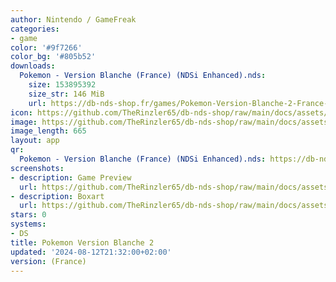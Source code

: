 ```yaml
---
author: Nintendo / GameFreak
categories:
- game
color: '#9f7266'
color_bg: '#805b52'
downloads:
  Pokemon - Version Blanche (France) (NDSi Enhanced).nds:
    size: 153895392
    size_str: 146 MiB
    url: https://db-nds-shop.fr/games/Pokemon-Version-Blanche-2-France-NDSi-Enhanced.zip
icon: https://github.com/TheRinzler65/db-nds-shop/raw/main/docs/assets/images/icons/pokemonblanc2.png
image: https://github.com/TheRinzler65/db-nds-shop/raw/main/docs/assets/images/icons/pokemonblanc2.png
image_length: 665
layout: app
qr:
  Pokemon - Version Blanche (France) (NDSi Enhanced).nds: https://db-nds-shop.fr/assets/images/qr/pokemon---version-blanche-france-ndsi-enhanced-nds.png
screenshots:
- description: Game Preview
  url: https://github.com/TheRinzler65/db-nds-shop/raw/main/docs/assets/images/screenshots/pokemonblanc2/pokemonblanc2.png
- description: Boxart
  url: https://github.com/TheRinzler65/db-nds-shop/raw/main/docs/assets/images/boxart/Pokemon%20-%20Version%20Blanche%202%20(France)%20(NDSi%20Enhanced).nds.png
stars: 0
systems:
- DS
title: Pokemon Version Blanche 2
updated: '2024-08-12T21:32:00+02:00'
version: (France)
---
```

